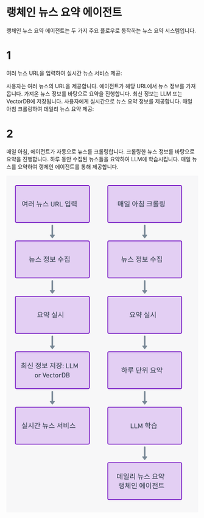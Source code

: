 # 랭체인 뉴스 요약 에이전트

랭체인 뉴스 요약 에이전트는 두 가지 주요 플로우로 동작하는 뉴스 요약 시스템입니다.

# 1
여러 뉴스 URL을 입력하여 실시간 뉴스 서비스 제공:

사용자는 여러 뉴스의 URL을 제공합니다.
에이전트가 해당 URL에서 뉴스 정보를 가져옵니다.
가져온 뉴스 정보를 바탕으로 요약을 진행합니다.
최신 정보는 LLM 또는 VectorDB에 저장됩니다.
사용자에게 실시간으로 뉴스 요약 정보를 제공합니다.
매일 아침 크롤링하여 데일리 뉴스 요약 제공:

# 2
매일 아침, 에이전트가 자동으로 뉴스를 크롤링합니다.
크롤링한 뉴스 정보를 바탕으로 요약을 진행합니다.
하루 동안 수집된 뉴스들을 요약하여 LLM에 학습시킵니다.
매일 뉴스를 요약하여 랭체인 에이전트를 통해 제공합니다.



![archi.png](utils%2Fimg%2Farchi.png)
